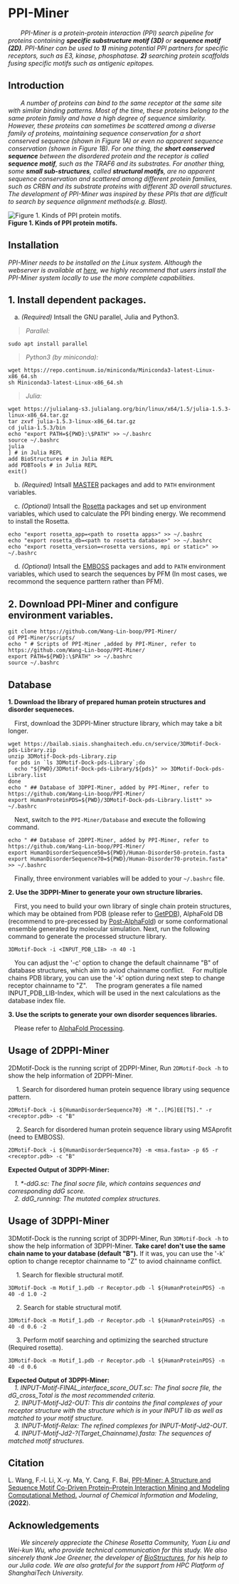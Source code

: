 # PPI-Miner
&ensp;&ensp;&ensp;&ensp;_PPI-Miner is a protein-protein interaction (PPI) search pipeline for proteins containing **specific substructure motif (3D)** or **sequence motif (2D)**. PPI-Miner can be used to **1)** mining potential PPI partners for specific receptors, such as E3, kinase, phosphatase. **2)** searching protein scaffolds fusing specific motifs such as antigenic epitopes._  


Introduction
----

&ensp;&ensp;&ensp;&ensp;_A number of proteins can bind to the same receptor at the same site with similar binding patterns. Most of the time, these proteins belong to the same protein family and have a high degree of sequence similarity. However, these proteins can sometimes be scattered among a diverse family of proteins, maintaining sequence conservation for a short conserved sequence (_shown in Figure 1A_) or even no apparent sequence conservation (_shown in Figure 1B_). For one thing, the **short conserved sequence** between the disordered protein and the receptor is called **sequence motif**, such as the TRAF6 and its substrates. For another thing, some **small sub-structures**, called **structural motifs**, are no apparent sequence conservation and scattered among different protein families, such as CRBN and its substrate proteins with different 3D overall structures. The development of PPI-Miner was inspired by these PPIs that are difficult to search by sequence alignment methods(e.g. Blast)._  

![**Figure 1. Kinds of PPI protein motifs.**](https://user-images.githubusercontent.com/58931275/174751397-d529dfaf-f970-43f2-a0fe-0f3d99c006f7.png)  
**Figure 1. Kinds of PPI protein motifs.**  

Installation
----
_PPI-Miner needs to be installed on the Linux system. Although the webserver is available at [here](https://bailab.siais.shanghaitech.edu.cn/services/PPI-Miner), we highly recommend that users install the PPI-Miner system locally to use the more complete capabilities._  

## 1. Install dependent packages.  
&ensp;&ensp;a. _(Required)_ Intsall the GNU parallel, Julia and Python3.   
>_Parallel:_  
```
sudo apt install parallel
```
>_Python3 (by miniconda):_  
```
wget https://repo.continuum.io/miniconda/Miniconda3-latest-Linux-x86_64.sh
sh Miniconda3-latest-Linux-x86_64.sh
```
>_Julia:_   
```  
wget https://julialang-s3.julialang.org/bin/linux/x64/1.5/julia-1.5.3-linux-x86_64.tar.gz
tar zxvf julia-1.5.3-linux-x86_64.tar.gz  
cd julia-1.5.3/bin
echo "export PATH=${PWD}:\$PATH" >> ~/.bashrc
source ~/.bashrc
julia
] # in Julia REPL
add BioStructures # in Julia REPL
add PDBTools # in Julia REPL
exit()
```
&ensp;&ensp;b. _(Required)_ Intsall [MASTER](https://grigoryanlab.org/index.php?sec=download&soft=MASTER) packages and add to `PATH` environment variables.   

&ensp;&ensp;c. _(Optional)_ Intsall the [Rosetta](https://www.rosettacommons.org/docs/latest/build_documentation/Build-Documentation) packages and set up environment variables, which used to calculate the PPI binding energy. We recommend to install the Rosetta.   
  
```
echo "export rosetta_app=<path to rosetta apps>" >> ~/.bashrc
echo "export rosetta_db=<path to rosetta database>" >> ~/.bashrc
echo "export rosetta_version=<rosetta versions, mpi or static>" >> ~/.bashrc
```  
&ensp;&ensp;d. _(Optional)_ Intsall the [EMBOSS](http://emboss.open-bio.org/html/adm/ch01s01.html) packages and add to `PATH` environment variables, which used to search the sequences by PFM (In most cases, we recommond the sequence parttern rather than PFM).  

## 2. Download PPI-Miner and configure environment variables.   
```
git clone https://github.com/Wang-Lin-boop/PPI-Miner/
cd PPI-Miner/scripts/
echo " # Scripts of PPI-Miner ,added by PPI-Miner, refer to https://github.com/Wang-Lin-boop/PPI-Miner/
export PATH=${PWD}:\$PATH" >> ~/.bashrc
source ~/.bashrc
```

Database
----
**1. Download the library of prepared human protein structures and disorder sequeneces.**

&ensp;&ensp;First, download the 3DPPI-Miner structure library, which may take a bit longer.  
```
wget https://bailab.siais.shanghaitech.edu.cn/service/3DMotif-Dock-pds-Library.zip
unzip 3DMotif-Dock-pds-Library.zip
for pds in `ls 3DMotif-Dock-pds-Library`;do
  echo "${PWD}/3DMotif-Dock-pds-Library/${pds}" >> 3DMotif-Dock-pds-Library.list
done
echo " ## Database of 3DPPI-Miner, added by PPI-Miner, refer to https://github.com/Wang-Lin-boop/PPI-Miner/
export HumanProteinPDS=${PWD}/3DMotif-Dock-pds-Library.listt" >> ~/.bashrc
```
&ensp;&ensp;Next, switch to the ``PPI-Miner/Database`` and execute the following command.
```
echo " ## Database of 2DPPI-Miner, added by PPI-Miner, refer to https://github.com/Wang-Lin-boop/PPI-Miner/
export HumanDisorderSequence50=${PWD}/Human-Disorder50-protein.fasta 
export HumanDisorderSequence70=${PWD}/Human-Disorder70-protein.fasta" >> ~/.bashrc
```
&ensp;&ensp;Finally, three environment variables will be added to your ``~/.bashrc`` file.

**2. Use the 3DPPI-Miner to generate your own structure libraries.**

&ensp;&ensp;First, you need to build your own library of single chain protein structures, which may be obtained from PDB (please refer to [GetPDB](https://github.com/Wang-Lin-boop/GetPDB)), AlphaFold DB (recommend to pre-precessed by [Post-AlphaFold](https://github.com/Wang-Lin-boop/AlphaFoldDB_Processing)) or some conformational ensemble generated by molecular simulation. Next, run the following command to generate the processed structure library.  
```
3DMotif-Dock -i <INPUT_PDB_LIB> -n 40 -1 
```
&ensp;&ensp;You can adjust the '-c' option to change the default chainname "B" of database structures, which aim to aviod chainname conflict.
&ensp;&ensp;For multiple chains PDB library, you can use the '-k' option during next step to change receptor chainname to "Z". 
&ensp;&ensp;The program generates a file named INPUT_PDB_LIB-Index, which will be used in the next calculations as the database index file.  

**3. Use the scripts to generate your own disorder sequences libraries.**

&ensp;&ensp;Please refer to [AlphaFold Processing](https://github.com/Wang-Lin-boop/AlphaFoldDB_Processing).   

Usage of 2DPPI-Miner
----

2DMotif-Dock is the running script of 2DPPI-Miner, Run `2DMotif-Dock -h` to show the help information of 2DPPI-Miner.  

&ensp;&ensp; 1. Search for disordered human protein sequence library using sequence pattern.   
```
2DMotif-Dock -i ${HumanDisorderSequence70} -M "..[PG]EE[TS]." -r <receptor.pdb> -c "B" 
```

&ensp;&ensp; 2. Search for disordered human protein sequence library using MSAprofit (need to EMBOSS).  

```
2DMotif-Dock -i ${HumanDisorderSequence70} -m <msa.fasta> -p 65 -r <receptor.pdb> -c "B" 
```

**Expected Output of 3DPPI-Miner:**  

&ensp;&ensp;_1. *-ddG.sc: The final socre file, which contains sequences and corresponding ddG score._   
&ensp;&ensp;_2. ddG_running: The mutated complex structures._   

Usage of 3DPPI-Miner
----

3DMotif-Dock is the running script of 3DPPI-Miner, Run `3DMotif-Dock -h` to show the help information of 3DPPI-Miner. __Take care! don't use the same chain name to your database (default "B").__ If it was, you can use the '-k' option to change receptor chainname to "Z" to aviod chainname conflict.    

&ensp;&ensp; 1. Search for flexible structural motif.   
```
3DMotif-Dock -m Motif_1.pdb -r Receptor.pdb -l ${HumanProteinPDS} -n 40 -d 1.0 -2
``` 
&ensp;&ensp; 2. Search for stable structural motif.   
```
3DMotif-Dock -m Motif_1.pdb -r Receptor.pdb -l ${HumanProteinPDS} -n 40 -d 0.6 -2
```
&ensp;&ensp; 3. Perform motif searching and optimizing the searched structure (Required rosetta).   
```
3DMotif-Dock -m Motif_1.pdb -r Receptor.pdb -l ${HumanProteinPDS} -n 40 -d 0.6
```
**Expected Output of 3DPPI-Miner:**  
&ensp;&ensp;_1. INPUT-Motif-FINAL_interface_score_OUT.sc: The final socre file, the dG\_cross\_Total is the most recommended criteria._  
&ensp;&ensp;_2. INPUT-Motif-Jd2-OUT: This dir contains the final complexes of your receptor structure with the structure which is in your INPUT lib as well as matched to your motif structure._  
&ensp;&ensp;_3. INPUT-Motif-Relax: The refined complexes for INPUT-Motif-Jd2-OUT._  
&ensp;&ensp;_4. INPUT-Motif-Jd2-?(Target_Chainname).fasta: The sequences of matched motif structures._  

Citation
----
L. Wang, F.-l. Li, X.-y. Ma, Y. Cang, F. Bai, [PPI-Miner: A Structure and Sequence Motif Co-Driven Protein–Protein Interaction Mining and Modeling Computational Method.](https://pubs.acs.org/doi/full/10.1021/acs.jcim.2c01033) _Journal of Chemical Information and Modeling_,  (__2022__).  

Acknowledgements
----
_&ensp;&ensp;&ensp;&ensp;We sincerely appreciate the Chinese Rosetta Community, Yuan Liu and Wei-kun Wu, who provide technical communication for this study. We also sincerely thank Joe Greener, the developer of [BioStructures](https://github.com/BioJulia/BioStructures.jl), for his help to our Julia code. We are also grateful for the support from HPC Platform of ShanghaiTech University._
